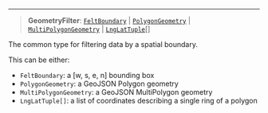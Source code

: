 ***

> **GeometryFilter**: [`FeltBoundary`](../Shared/FeltBoundary.md) | [`PolygonGeometry`](../Shared/PolygonGeometry.md) | [`MultiPolygonGeometry`](../Shared/MultiPolygonGeometry.md) | [`LngLatTuple`](../Shared/LngLatTuple.md)\[]

The common type for filtering data by a spatial boundary.

This can be either:

* `FeltBoundary`: a \[w, s, e, n] bounding box
* `PolygonGeometry`: a GeoJSON Polygon geometry
* `MultiPolygonGeometry`: a GeoJSON MultiPolygon geometry
* `LngLatTuple[]`: a list of coordinates describing a single ring of a polygon
